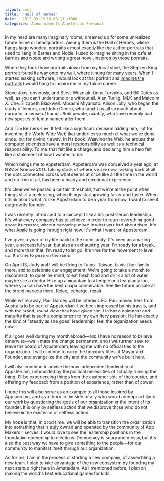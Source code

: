 ```yaml
---
layout: post
title:  "Hall of Heroes"
date:   2012-03-29 16:08:11 +0000
categories: Announcements Appsterdam Personal
---
```



In my head are many imaginary rooms, dreamed up for some unrealized future home or headquarters. Among them is the Hall of Heroes, where hangs large woodcut portraits almost exactly like the author portraits that used to hang in Barnes and Noble. I used to imagine sitting in the cafe at Barnes and Noble and writing a great novel, inspired by those portraits. 



When they took those portraits down from my local store, the Stephen King portrait found its way onto my wall, where it hung for many years. When I started making software, I would look at that portrait and <a href="http://www.joshjourneyheinz.blogspot.com/2012/02/guttural-visions-art-show-black-dog.html">imagine the portraits</a> I would hang to inspire me in my future career. 



Steve Jobs, obviously, and Steve Wozniak. Linus Torvalds, and Bill Gates as well, as you can't understand one without all. Alan Turing. MLK and Malcolm X. Che. Elizabeth Blackwell. Musashi Miyamoto. Alison Jolly, who began the study of lemurs, and John Cleese, who taught us all so much about nurturing a sense of humor. Both people, notably, who have recently had new species of lemur named after them. 



And Tim Berners-Lee. It felt like a significant decision adding him, not for inventing the World Wide Web that underlies so much of what we've done since, but for giving it away. In his book, Weaving the Web, he argues that computer scientists have a moral responsibility as well as a technical responsibility. To me, that felt like a charge, and declaring him a hero felt like a statement of how I wanted to be.



Which brings me to Appsterdam. Appsterdam was conceived a year ago, at NSConference 2011. Taking stock of where we are now, looking back at all the dots connected across what seems at once like all the time in the world and no time at all, has been a heady and emotional experience. 



It's clear we've passed a certain threshold, that we're at the point when things start accelerating, when things start growing faster and faster. When I think about what I'd like Appsterdam to be a year from now, I want to see it outgrow its founder.



I was recently introduced to a concept I like a lot: post-heroic leadership. It's what every company has to achieve in order to retain everything good about its creator, without becoming mired in what was bad about them. It's what Apple is going through right now. It's what I want for Appsterdam.



I've given a year of my life back to the community. It's been an amazing year, a successful year, but also an exhausting year. I'm ready for a break, and more than that, I'm ready to let go. It's time for the movement to level up. It's time to pass on the reins.



On April 13, Judy and I will be flying to Taipei, Taiwan, to visit her family there, and to celebrate our engagement. We're going to take a month to disconnect, to quiet the mind, to eat fresh food and drink a lot of water, maybe see a doctor. Hike up a mountain to a temple or a tea plantation, where you can have the best cuppa conceivable. See the future on sale at the street markets there. Relax, recharge, repair.



While we're away, Paul Darcey will be interim CEO. Paul moved here from Australia to be part of Appsterdam. I've been impressed by his travels, and with the broad, round view they have given him. He has a calmness and maturity that is such a complement to my own fiery passion. He has exactly the kind of "steady as she goes" leadership I feel the organization needs now.



If all goes well during my month abroad—and I have no reason to believe otherwise—we'll make the change permanent, and I will further seek to leave the board of Appsterdam, leaving me with no official ties to the organization. I will continue to carry the honorary titles of Mayor and Founder, and evangelize the city and the community we've built here.



I will also continue to advise the now independent leadership of Appsterdam, unbounded by the political necessities of actually running the thing. I'll be experiencing things from the customer side of the counter, and offering my feedback from a position of experience, rather than of power.



I hope this will also serve as an example to all those inspired by Appsterdam, and as a thorn in the side of any who would attempt to hijack our work by questioning the goals of our organization or the intent of its founder. It is only by selfless action that we disprove those who do not believe in the existence of selfless action.



My hope is that, in good time, we will be able to transition the organization into something that is truly owned and operated by the community of App Makers it serves. I would love to see the leadership positions in the foundation opened up to elections. Democracy is scary and messy, but it's also the best way we have to give something to the people—for our community to manifest itself through our organization.



As for me, I am in the process of starting a new company, of assembling a new team. I plan to take advantage of the new ecosystem by founding my next startup right here in Amsterdam. As I mentioned before, I plan on making the world's best educational games for kids.


